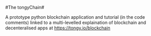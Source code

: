 #The tongyChain#

A prototype python blockchain application and tutorial (in the code comments) linked to a multi-levelled explaination 
of blockchain and decenteralised apps at https://tongy.io/blockchain
